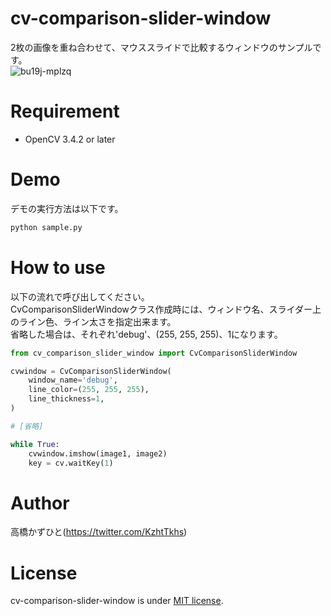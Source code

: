 # cv-comparison-slider-window
2枚の画像を重ね合わせて、マウススライドで比較するウィンドウのサンプルです。<br>
![bu19j-mplzq](https://user-images.githubusercontent.com/37477845/99143014-9cf5af80-269d-11eb-9eb0-c872d5a5f74c.gif)

# Requirement 
* OpenCV 3.4.2 or later

# Demo
デモの実行方法は以下です。
```bash
python sample.py
```

# How to use
以下の流れで呼び出してください。<br>
CvComparisonSliderWindowクラス作成時には、ウィンドウ名、スライダー上のライン色、ライン太さを指定出来ます。<br>
省略した場合は、それぞれ'debug'、(255, 255, 255)、1になります。

```python
from cv_comparison_slider_window import CvComparisonSliderWindow

cvwindow = CvComparisonSliderWindow(
    window_name='debug',
    line_color=(255, 255, 255),
    line_thickness=1,
)

# [省略]

while True:
    cvwindow.imshow(image1, image2)
    key = cv.waitKey(1)
```

# Author
高橋かずひと(https://twitter.com/KzhtTkhs)
 
# License 
cv-comparison-slider-window is under [MIT license](https://en.wikipedia.org/wiki/MIT_License).
